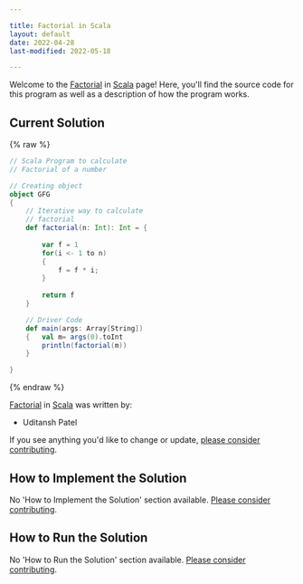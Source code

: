 ```yaml
---

title: Factorial in Scala
layout: default
date: 2022-04-28
last-modified: 2022-05-18

---
```


Welcome to the [Factorial](https://sampleprograms.io/projects/factorial) in [Scala](https://sampleprograms.io/languages/scala) page! Here, you'll find the source code for this program as well as a description of how the program works.

## Current Solution

{% raw %}

```scala
// Scala Program to calculate 
// Factorial of a number 

// Creating object 
object GFG 
{ 
	// Iterative way to calculate 
	// factorial 
	def factorial(n: Int): Int = { 
		
		var f = 1
		for(i <- 1 to n) 
		{ 
			f = f * i; 
		} 
		
		return f 
	} 

	// Driver Code 
	def main(args: Array[String]) 
	{   val m= args(0).toInt
		println(factorial(m)) 
	} 

}
```

{% endraw %}

[Factorial](https://sampleprograms.io/projects/factorial) in [Scala](https://sampleprograms.io/languages/scala) was written by:

- Uditansh Patel

If you see anything you'd like to change or update, [please consider contributing](https://github.com/TheRenegadeCoder/sample-programs).

## How to Implement the Solution

No 'How to Implement the Solution' section available. [Please consider contributing](https://github.com/TheRenegadeCoder/sample-programs-website).

## How to Run the Solution

No 'How to Run the Solution' section available. [Please consider contributing](https://github.com/TheRenegadeCoder/sample-programs-website).